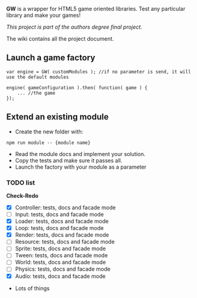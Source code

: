 **GW** is a wrapper for HTML5 game oriented libraries. Test any particular library and make your games!

*This project is part of the authors degree final project.*

The wiki contains all the project document.

## Launch a game factory

 ```
 var engine = GW( customModules ); //if no parameter is send, it will use the default modules
 
 engine( gameConfiguration ).then( function( game ) {
     ... //the game
 });
 ```
 
## Extend an existing module
 
 - Create the new folder with:
 ```
 npm run module -- {module name}
 ```
 
 - Read the module docs and implement your solution.
 - Copy the tests and make sure it passes all.
 - Launch the factory with your module as a parameter

### TODO list

 **Check-Redo**
 
 - [x] Controller: tests, docs and facade mode
 - [ ] Input: tests, docs and facade mode
 - [x] Loader: tests, docs and facade mode
 - [x] Loop: tests, docs and facade mode
 - [x] Render: tests, docs and facade mode
 - [ ] Resource: tests, docs and facade mode
 - [ ] Sprite: tests, docs and facade mode
 - [ ] Tween: tests, docs and facade mode
 - [ ] World: tests, docs and facade mode
 - [ ] Physics: tests, docs and facade mode
 - [x] Audio: tests, docs and facade mode

 - Lots of things
